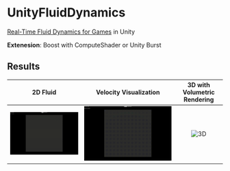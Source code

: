 # UnityFluidDynamics

[Real-Time Fluid Dynamics for Games](http://graphics.cs.cmu.edu/nsp/course/15-464/Spring11/papers/StamFluidforGames.pdf)  in Unity

**Extenesion**: Boost with ComputeShader or Unity Burst

## Results

|        2D Fluid        |              Velocity Visualization              | 3D with Volumetric Rendering |
| :--------------------: | :----------------------------------------------: | :--------------------------: |
| ![2D](./Result/2D.gif) | ![2D-vector-field](./Result/2D-vector-field.gif) |    ![3D](./Result/3D.gif)    |

